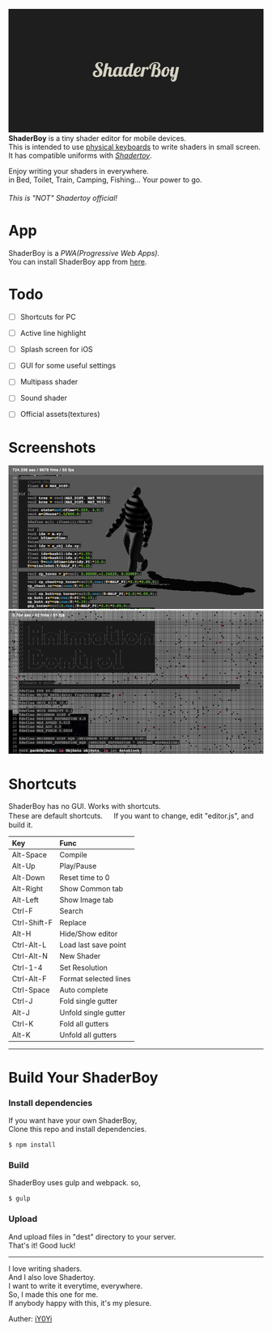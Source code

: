 <img src="https://github.com/iY0Yi/ShaderBoy/blob/master/_index/img/sb_logo_1240x600.png"></br>
<strong>ShaderBoy</strong> is a tiny shader editor for mobile devices.</br>
This is intended to use [physical keyboards](https://www.google.co.jp/search?q=smartphone+bluetooth+keyboard&source=lnms&tbm=isch&sa=X&ved=0ahUKEwi-kZzK_4fdAhXRdd4KHSp3BOcQ_AUICigB&biw=1440&bih=781) to write shaders in small screen.</br>
It has compatible uniforms with <a href="https://www.shadertoy.com/"><em>Shadertoy</em></a>.</br>

Enjoy writing your shaders in everywhere.</br>
in Bed, Toilet, Train, Camping, Fishing...
Your power to go.</br>
  
###### *This is "NOT" Shadertoy official!*    
  
  
# App
ShaderBoy is a *PWA(Progressive Web Apps).*  
You can install ShaderBoy app from [here](https://shaderboy.net/).  
  
  
# Todo
- [ ] Shortcuts for PC
- [ ] Active line highlight
- [ ] Splash screen for iOS
- [ ] GUI for some useful settings
- [ ] Multipass shader
- [ ] Sound shader
- [ ] Official assets(textures)
  
  
# Screenshots
<img src="https://github.com/iY0Yi/ShaderBoy/blob/master/asset/screenshots/screenshots3.png">  
<img src="https://github.com/iY0Yi/ShaderBoy/blob/master/asset/screenshots/screenshots4.png">  
  
  
# Shortcuts
ShaderBoy has no GUI. Works with shortcuts.  
These are default shortcuts. 　
If you want to change, edit "editor.js", and build it.  
  
| Key | Func |
|:---|:---|
| Alt-Space | Compile |
| Alt-Up | Play/Pause |
| Alt-Down | Reset time to 0 |
| Alt-Right | Show Common tab |
| Alt-Left | Show Image tab |
| Ctrl-F | Search |
| Ctrl-Shift-F | Replace |
| Alt-H | Hide/Show editor |
| Ctrl-Alt-L | Load last save point |
| Ctrl-Alt-N | New Shader |
| Ctrl-1-4 | Set Resolution |
| Ctrl-Alt-F | Format selected lines |
| Ctrl-Space | Auto complete |
| Ctrl-J | Fold single gutter |
| Alt-J | Unfold single gutter |
| Ctrl-K | Fold all gutters |
| Alt-K | Unfold all gutters |
  
  
___
  
# Build Your ShaderBoy
### Install dependencies
If you want have your own ShaderBoy,  
Clone this repo and install dependencies.  
```
$ npm install
```
  
### Build
ShaderBoy uses gulp and webpack. so,  
```
$ gulp
```
  
### Upload
And upload files in "dest" directory to your server.  
That's it! Good luck!  
  
___
  
I love writing shaders.  
And I also love Shadertoy.  
I want to write it everytime, everywhere.  
So, I made this one for me.  
If anybody happy with this, it's my plesure.  

Auther: [iY0Yi](https://twitter.com/iY0Yi/)
  
